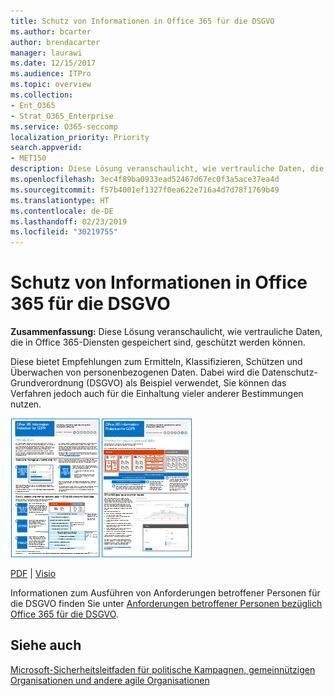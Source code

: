 ```yaml
---
title: Schutz von Informationen in Office 365 für die DSGVO
ms.author: bcarter
author: brendacarter
manager: laurawi
ms.date: 12/15/2017
ms.audience: ITPro
ms.topic: overview
ms.collection:
- Ent_O365
- Strat_O365_Enterprise
ms.service: O365-seccomp
localization_priority: Priority
search.appverid:
- MET150
description: Diese Lösung veranschaulicht, wie vertrauliche Daten, die in Office 365-Diensten gespeichert sind, geschützt werden können.
ms.openlocfilehash: 3ec4f89ba0933ead52467d67ec0f3a5ace37ea4d
ms.sourcegitcommit: f57b4001ef1327f0ea622e716a4d7d78f1769b49
ms.translationtype: HT
ms.contentlocale: de-DE
ms.lasthandoff: 02/23/2019
ms.locfileid: "30219755"
---
```

# <a name="office-365-information-protection-for-gdpr"></a>Schutz von Informationen in Office 365 für die DSGVO

 **Zusammenfassung:** Diese Lösung veranschaulicht, wie vertrauliche Daten, die in Office 365-Diensten gespeichert sind, geschützt werden können.
  
Diese bietet Empfehlungen zum Ermitteln, Klassifizieren, Schützen und Überwachen von personenbezogenen Daten. Dabei wird die Datenschutz-Grundverordnung (DSGVO) als Beispiel verwendet, Sie können das Verfahren jedoch auch für die Einhaltung vieler anderer Bestimmungen nutzen.

[![Miniaturbild des Posters zu Office 365 Information Protection für die DSGVO](media/InfoProtectGDPR-Poster/o365infoprotectforgdpr-thumb.png)](http://download.microsoft.com/download/E/C/D/ECD5A339-EF10-4420-B3A9-99098884D716/MSFT_Cloud_architecture_information%20protection%20for%20GDPR.pdf)

[PDF](http://download.microsoft.com/download/E/C/D/ECD5A339-EF10-4420-B3A9-99098884D716/MSFT_Cloud_architecture_information%20protection%20for%20GDPR.pdf)  |  [Visio](http://download.microsoft.com/download/E/C/D/ECD5A339-EF10-4420-B3A9-99098884D716/MSFT_Cloud_architecture_information%20protection%20for%20GDPR.vsdx)
  
Informationen zum Ausführen von Anforderungen betroffener Personen für die DSGVO finden Sie unter [Anforderungen betroffener Personen bezüglich Office 365 für die DSGVO](https://docs.microsoft.com/microsoft-365/compliance/gdpr-dsr-office365?toc=/microsoft-365/enterprise/toc.json). 

## <a name="see-also"></a>Siehe auch
  
[Microsoft-Sicherheitsleitfaden für politische Kampagnen, gemeinnützigen Organisationen und andere agile Organisationen](microsoft-security-guidance-for-political-campaigns-nonprofits-and-other-agile-o.md)